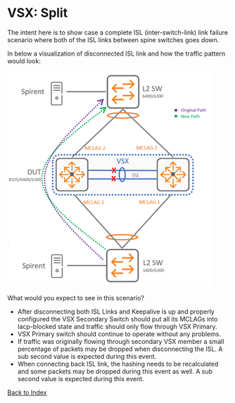 # VSX: Split

The intent here is to show case a complete ISL (inter-switch-link) link failure scenario where both of the ISL links between spine switches goes down.

In below a visualization of disconnected ISL link and how the traffic pattern would look:

![](../img/vsx_split.png)
 
What would you expect to see in this scenario?

* After disconnecting both ISL Links and Keepalive is up and properly configured the VSX Secondary Switch should put all its MCLAGs into lacp-blocked state and traffic should only flow through VSX Primary.
* VSX Primary switch should continue to operate without any problems.
* If traffic was originally flowing through secondary VSX member a small percentage of packets may be dropped when disconnecting the ISL. A sub second value is expected during this event.
* When connecting back ISL link, the hashing needs to be recalculated and some packets may be dropped during this event as well. A sub second value is expected during this event.

[Back to Index](./index.md)

